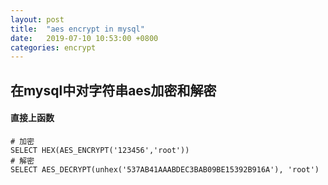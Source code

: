 ```yaml
---
layout: post
title:  "aes encrypt in mysql"
date:   2019-07-10 10:53:00 +0800
categories: encrypt
---
```


## 在mysql中对字符串aes加密和解密


#### 直接上函数

```mysql
# 加密
SELECT HEX(AES_ENCRYPT('123456','root')) 
# 解密
SELECT AES_DECRYPT(unhex('537AB41AAABDEC3BAB09BE15392B916A'), 'root')
```

